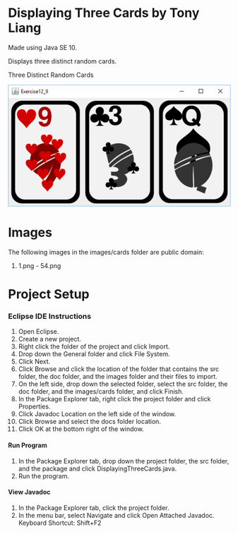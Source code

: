 # Displaying Three Cards by Tony Liang

Made using Java SE 10.

Displays three distinct random cards.

Three Distinct Random Cards

![alt text][logo]

[logo]: https://github.com/tliang1/Java-Practice/raw/master/Practice/Intro-To-Java-8th-Ed-Daniel-Y.-Liang/Chapter-12/Chapter12P09/images/instructions/three_distinct_random_cards.png "Three Distinct Random Cards"

# Images

The following images in the images/cards folder are public domain:
1. 1.png - 54.png

# Project Setup

### Eclipse IDE Instructions
1. Open Eclipse.
2. Create a new project.
3. Right click the folder of the project and click Import.
4. Drop down the General folder and click File System.
5. Click Next.
6. Click Browse and click the location of the folder that contains the src folder, the doc folder, and the images folder and their files to import.
7. On the left side, drop down the selected folder, select the src folder, the doc folder, and the images/cards folder, and click Finish.
8. In the Package Explorer tab, right click the project folder and click Properties.
9. Click Javadoc Location on the left side of the window.
10. Click Browse and select the docs folder location.
11. Click OK at the bottom right of the window.

#### Run Program
1. In the Package Explorer tab, drop down the project folder, the src folder, and the package and click DisplayingThreeCards.java.
2. Run the program.

#### View Javadoc
1. In the Package Explorer tab, click the project folder.
2. In the menu bar, select Navigate and click Open Attached Javadoc. Keyboard Shortcut: Shift+F2